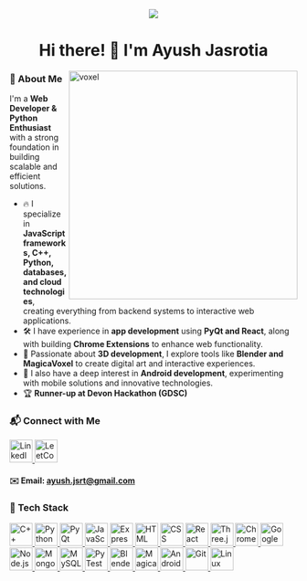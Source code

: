 <p align="center">
  <img src="https://github.com/user-attachments/assets/f7178d9b-5100-4678-b7ad-050b8c93b557">
</p>
<h1 align="center">
  Hi there! 👋 I'm Ayush Jasrotia
</h1>



<img src="https://github.com/user-attachments/assets/9ef85aba-a7b8-4120-acf8-d903a1831c6f" alt="voxel" align="right" height=400>

### 🫣 About Me  
I'm a **Web Developer & Python Enthusiast** with a strong foundation in building scalable and efficient solutions.  

- 🔥 I specialize in **JavaScript frameworks, C++, Python, databases, and cloud technologies**, creating everything from backend systems to interactive web applications.  
- 🛠️ I have experience in **app development** using **PyQt and React**, along with building **Chrome Extensions** to enhance web functionality.  
- 🎨 Passionate about **3D development**, I explore tools like **Blender and MagicaVoxel** to create digital art and interactive experiences.  
- 📱 I also have a deep interest in **Android development**, experimenting with mobile solutions and innovative technologies.  
- 🏆 **Runner-up at Devon Hackathon (GDSC)**  

### 📬 Connect with Me  

<a href="https://www.linkedin.com/in/ayushjasrotia/">
  <img src="https://cdn.jsdelivr.net/gh/devicons/devicon/icons/linkedin/linkedin-original.svg" alt="LinkedIn" width="40" height="40">
</a>
<a href="https://leetcode.com/u/ayushjsrtia/">
  <img src="https://upload.wikimedia.org/wikipedia/commons/1/19/LeetCode_logo_black.png" alt="LeetCode" width="40" height="40">
</a>

#### ✉️ Email: [ayush.jsrt@gmail.com](mailto:ayush.jsrt@gmail.com)


### 🔧 Tech Stack  

<a href="https://cplusplus.com/" target="_blank">
  <img src="https://cdn.jsdelivr.net/gh/devicons/devicon/icons/cplusplus/cplusplus-original.svg" alt="C++" width="40" height="40">
</a>
<a href="https://www.python.org/" target="_blank">
  <img src="https://cdn.jsdelivr.net/gh/devicons/devicon/icons/python/python-original.svg" alt="Python" width="40" height="40">
</a>
<a href="https://doc.qt.io/qtforpython/" target="_blank">
  <img src="https://th.bing.com/th?id=ODLS.53dd47d8-17dd-4189-a341-4966a80d3595&w=32&h=32&qlt=90&pcl=fffffa&o=6&pid=1.2" alt="PyQt" width="40" height="40">
</a>
<a href="https://developer.mozilla.org/en-US/docs/Web/JavaScript" target="_blank">
  <img src="https://cdn.jsdelivr.net/gh/devicons/devicon/icons/javascript/javascript-original.svg" alt="JavaScript" width="40" height="40">
</a>
<a href="https://expressjs.com/" target="_blank">
  <img src="https://cdn.jsdelivr.net/gh/devicons/devicon/icons/express/express-original.svg" alt="Express.js" width="40" height="40">
</a>
<a href="https://developer.mozilla.org/en-US/docs/Web/HTML" target="_blank">
  <img src="https://cdn.jsdelivr.net/gh/devicons/devicon/icons/html5/html5-original.svg" alt="HTML" width="40" height="40">
</a>
<a href="https://developer.mozilla.org/en-US/docs/Web/CSS" target="_blank">
  <img src="https://cdn.jsdelivr.net/gh/devicons/devicon/icons/css3/css3-original.svg" alt="CSS" width="40" height="40">
</a>
<a href="https://react.dev/" target="_blank">
  <img src="https://cdn.jsdelivr.net/gh/devicons/devicon/icons/react/react-original.svg" alt="React" width="40" height="40">
</a>
<a href="https://threejs.org/" target="_blank">
  <img src="https://upload.wikimedia.org/wikipedia/commons/3/3f/Three.js_Icon.svg" alt="Three.js" width="40" height="40">
</a>
<a href="https://developer.chrome.com/docs/extensions/" target="_blank">
  <img src="https://upload.wikimedia.org/wikipedia/commons/thumb/0/0c/Google_Chrome_Web_Store_icon_2022.svg/1024px-Google_Chrome_Web_Store_icon_2022.svg.png" alt="Chrome Extensions" width="40" height="40">
</a>
<a href="https://cloud.google.com/apis" target="_blank">
  <img src="https://www.gstatic.com/devrel-devsite/prod/v0d244f667a3683225cca86d0ecf9b9b81b1e734e55a030bdcd3f3094b835c987/cloud/images/favicons/onecloud/super_cloud.png" alt="Google Cloud APIs" width="40" height="40">
</a>
<a href="https://nodejs.org/" target="_blank">
  <img src="https://cdn.jsdelivr.net/gh/devicons/devicon/icons/nodejs/nodejs-original.svg" alt="Node.js" width="40" height="40">
</a>
<a href="https://www.mongodb.com/" target="_blank">
  <img src="https://cdn.jsdelivr.net/gh/devicons/devicon/icons/mongodb/mongodb-original.svg" alt="MongoDB" width="40" height="40">
</a>
<a href="https://www.mysql.com/" target="_blank">
  <img src="https://cdn.jsdelivr.net/gh/devicons/devicon/icons/mysql/mysql-original.svg" alt="MySQL" width="40" height="40">
</a>
<a href="https://pytest.org/" target="_blank">
  <img src="https://upload.wikimedia.org/wikipedia/commons/b/ba/Pytest_logo.svg" alt="PyTest" width="40" height="40">
</a>
<a href="https://www.blender.org/" target="_blank">
  <img src="https://cdn.jsdelivr.net/gh/devicons/devicon/icons/blender/blender-original.svg" alt="Blender" width="40" height="40">
</a>
<a href="https://ephtracy.github.io/" target="_blank">
  <img src="https://github.com/user-attachments/assets/1f31fc23-4ab5-4fb5-bbc3-4593982d6c30" alt="MagicaVoxel" width="40" height="40">
</a>
<a href="https://developer.android.com/" target="_blank">
  <img src="https://cdn.jsdelivr.net/gh/devicons/devicon/icons/android/android-original.svg" alt="Android" width="40" height="40">
</a>
<a href="https://git-scm.com/" target="_blank">
  <img src="https://cdn.jsdelivr.net/gh/devicons/devicon/icons/git/git-original.svg" alt="Git" width="40" height="40">
</a>
<a href="https://www.linux.org/" target="_blank">
  <img src="https://cdn.jsdelivr.net/gh/devicons/devicon/icons/linux/linux-original.svg" alt="Linux" width="40" height="40">
</a>

